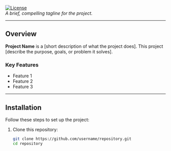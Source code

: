 [![License](https://img.shields.io/badge/license-MIT-blue.svg)](LICENSE)  
*A brief, compelling tagline for the project.*

---

## Overview  
**Project Name** is a [short description of what the project does]. This project [describe the purpose, goals, or problem it solves].  

### Key Features  
- Feature 1  
- Feature 2  
- Feature 3  

---

## Installation  
Follow these steps to set up the project:  

1. Clone this repository:  
   ```bash
   git clone https://github.com/username/repository.git
   cd repository

